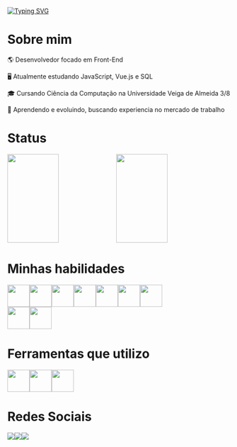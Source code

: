 [![Typing SVG](https://readme-typing-svg.demolab.com?font=Fira+Code&size=40&pause=1000&color=B5ACEA&center=true&vCenter=true&width=972&height=100&lines=OL%C3%A1%2C+meu+nome+%C3%A9+Jo%C3%A3o+Felipe;Desenvolvedor+Front-End)](https://git.io/typing-svg)




# Sobre mim

<p>🌎 Desenvolvedor focado em Front-End</p>
<p>🖥️ Atualmente estudando JavaScript, Vue.js e SQL</p>
<p>🎓 Cursando Ciência da Computação na Universidade Veiga de Almeida 3/8<p/>
<p>🌱 Aprendendo e evoluindo, buscando experiencia no mercado de trabalho<p/>
 
# Status
<div>
 <img height="200px" width="48%" src="https://github-readme-stats.vercel.app/api?username=jackheroes&show_icons=true&count_private=true&title_color=B5ACEA&text_color=B5ACEA&icon_color=8468EC&bg_color=3D2C8D&border_color=1C0C5B"/> 
 <img height="200px" width="48%" src="https://github-readme-stats.vercel.app/api/top-langs/?username=jackheroes&layout=compact&title_color=B5ACEA&text_color=B5ACEA&icon_color=8468EC&bg_color=3D2C8D&border_color=1C0C5B"/>
</div>

# Minhas habilidades
<div style="display: flex;">     
 <img height="50px" width="50px" src="https://cdn.jsdelivr.net/gh/devicons/devicon/icons/html5/html5-original.svg"/>
 <img height="50px" width="50px" src="https://cdn.jsdelivr.net/gh/devicons/devicon/icons/css3/css3-original.svg"/>
 <img height="50px" width="50px" src="https://cdn.jsdelivr.net/gh/devicons/devicon/icons/javascript/javascript-original.svg"/>
 <img height="50px" width="50px" src="https://cdn.jsdelivr.net/gh/devicons/devicon/icons/bootstrap/bootstrap-original.svg"/>
 <img height="50px" width="50px" src="https://cdn.jsdelivr.net/gh/devicons/devicon/icons/vuejs/vuejs-original.svg"/>
 <img height="50px" width="50px" src="https://cdn.jsdelivr.net/gh/devicons/devicon/icons/python/python-original.svg"/>
 <img height="50px" width="50px" src="https://cdn.jsdelivr.net/gh/devicons/devicon/icons/django/django-plain.svg"/>
</div>
<div style="display: flex;">     
 <img height="50px" width="50px" src="https://cdn.jsdelivr.net/gh/devicons/devicon/icons/mysql/mysql-original-wordmark.svg"/>
 <img height="50px" width="50px" src="https://cdn.jsdelivr.net/gh/devicons/devicon/icons/postgresql/postgresql-plain-wordmark.svg"/>
</div>

# Ferramentas que utilizo
<div style="display: flex;">
 <img height="50px" width="50px" src="https://cdn.jsdelivr.net/gh/devicons/devicon/icons/figma/figma-original.svg"/>
 <img height="50px" width="50px" src="https://cdn.jsdelivr.net/gh/devicons/devicon/icons/git/git-original.svg"/>
 <img height="50px" width="50px" src="https://cdn.jsdelivr.net/gh/devicons/devicon/icons/vscode/vscode-original.svg""/>
</div>

# Redes Sociais

<div style="display: flex;">
 <a href="https://www.instagram.com/jackheroes/"><img src="https://img.shields.io/badge/Instagram-E4405F?style=for-the-badge&logo=instagram&logoColor=white"></a>
 <a href="https://www.linkedin.com/in/jo%C3%A3o-felipe-correia-de-oliveira-96937b234/"><img src="https://img.shields.io/badge/LinkedIn-0077B5?style=for-the-badge&logo=linkedin&logoColor=white"></a>
 <a href=""><img src="https://img.shields.io/badge/website-000000?style=for-the-badge&logo=About.me&logoColor=white"></a>
</div>
